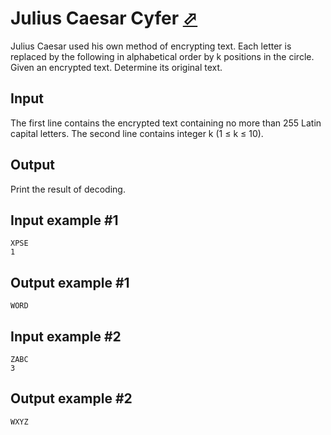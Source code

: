 # Julius Caesar Cyfer [⬀](https://www.e-olymp.com/en/problems/2164)
Julius Caesar used his own method of encrypting text. Each letter is replaced by the following in alphabetical order by k positions in the circle. Given an encrypted text. Determine its original text.

## Input
The first line contains the encrypted text containing no more than 255 Latin capital letters. The second line contains integer k (1 ≤ k ≤ 10).

## Output
Print the result of decoding.

## Input example #1
```
XPSE
1
```

## Output example #1
```
WORD
```

## Input example #2
```
ZABC
3
```

## Output example #2
```
WXYZ
```

